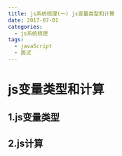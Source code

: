 ```yaml
---
title: js系统梳理(一) js变量类型和计算
date: 2017-07-01
categories:
  - js系统梳理
tags: 
  - javaScript
  - 面试
---
```



# js变量类型和计算
## 1.js变量类型
## 2.js计算